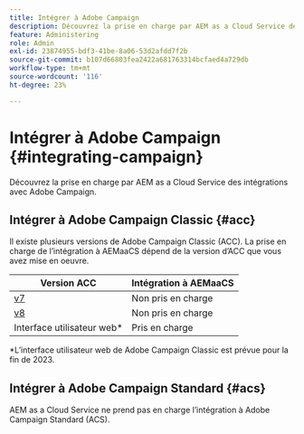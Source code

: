 ```yaml
---
title: Intégrer à Adobe Campaign
description: Découvrez la prise en charge par AEM as a Cloud Service des intégrations avec Adobe Campaign.
feature: Administering
role: Admin
exl-id: 23874955-bdf3-41be-8a06-53d2afdd7f2b
source-git-commit: b107d66803fea2422a681763314bcfaed4a729db
workflow-type: tm+mt
source-wordcount: '116'
ht-degree: 23%

---
```



# Intégrer à Adobe Campaign {#integrating-campaign}

Découvrez la prise en charge par AEM as a Cloud Service des intégrations avec Adobe Campaign.

## Intégrer à Adobe Campaign Classic {#acc}

Il existe plusieurs versions de Adobe Campaign Classic (ACC). La prise en charge de l’intégration à AEMaaCS dépend de la version d’ACC que vous avez mise en oeuvre.

| Version ACC | Intégration à AEMaaCS |
|---|---|
| [v7](https://experienceleague.adobe.com/docs/campaign-classic.html?lang=fr) | Non pris en charge |
| [v8](https://experienceleague.adobe.com/docs/campaign-v8.html) | Non pris en charge |
| Interface utilisateur web* | Pris en charge |

*L’interface utilisateur web de Adobe Campaign Classic est prévue pour la fin de 2023.

## Intégrer à Adobe Campaign Standard {#acs}

AEM as a Cloud Service ne prend pas en charge l’intégration à Adobe Campaign Standard (ACS).
